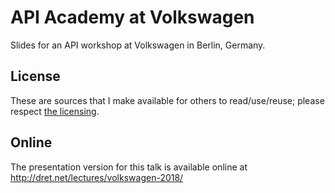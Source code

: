 # API Academy at Volkswagen

Slides for an API workshop at Volkswagen in Berlin, Germany.


## License

These are sources that I make available for others to read/use/reuse; please respect [the licensing](../LICENSE).


## Online

The presentation version for this talk is available online at http://dret.net/lectures/volkswagen-2018/

